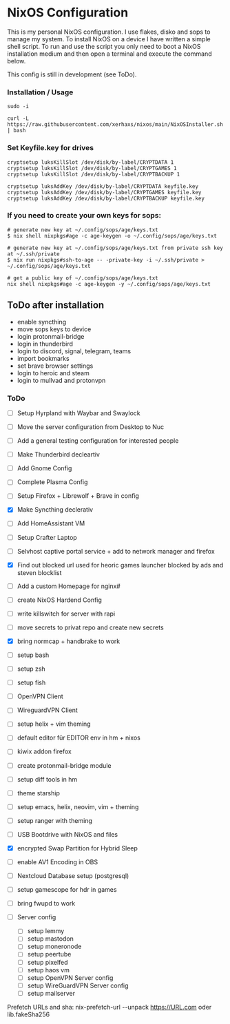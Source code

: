 # NixOS Configuration

This is my personal NixOS configuration.
I use flakes, disko and sops to manage my system. To install NixOS on a device I have written a simple shell script. To run and use the script you only need to boot a NixOS installation medium and then open a terminal and execute the command below.

This config is still in development (see ToDo).

### Installation / Usage

```
sudo -i
```

```
curl -L https://raw.githubusercontent.com/xerhaxs/nixos/main/NixOSInstaller.sh | bash
```

### Set Keyfile.key for drives

```
cryptsetup luksKillSlot /dev/disk/by-label/CRYPTDATA 1
cryptsetup luksKillSlot /dev/disk/by-label/CRYPTGAMES 1
cryptsetup luksKillSlot /dev/disk/by-label/CRYPTBACKUP 1

cryptsetup luksAddKey /dev/disk/by-label/CRYPTDATA keyfile.key
cryptsetup luksAddKey /dev/disk/by-label/CRYPTGAMES keyfile.key
cryptsetup luksAddKey /dev/disk/by-label/CRYPTBACKUP keyfile.key
```

### If you need to create your own keys for sops:

```
# generate new key at ~/.config/sops/age/keys.txt
$ nix shell nixpkgs#age -c age-keygen -o ~/.config/sops/age/keys.txt

# generate new key at ~/.config/sops/age/keys.txt from private ssh key at ~/.ssh/private
$ nix run nixpkgs#ssh-to-age -- -private-key -i ~/.ssh/private > ~/.config/sops/age/keys.txt

# get a public key of ~/.config/sops/age/keys.txt
nix shell nixpkgs#age -c age-keygen -y ~/.config/sops/age/keys.txt
```

## ToDo after installation

- enable syncthing
- move sops keys to device
- login protonmail-bridge
- login in thunderbird
- login to discord, signal, telegram, teams
- import bookmarks
- set brave browser settings
- login to heroic and steam
- login to mullvad and protonvpn

### ToDo

- [ ] Setup Hyrpland with Waybar and Swaylock
- [ ] Move the server configuration from Desktop to Nuc
- [ ] Add a general testing configuration for interested people
- [ ] Make Thunderbird decleartiv
- [ ] Add Gnome Config
- [ ] Complete Plasma Config
- [ ] Setup Firefox + Librewolf + Brave in config
- [X] Make Syncthing declerativ
- [ ] Add HomeAssistant VM
- [ ] Setup Crafter Laptop
- [ ] Selvhost captive portal service + add to network manager and firefox
- [X] Find out blocked url used for heoric games launcher blocked by ads and steven blocklist
- [ ] Add a custom Homepage for nginx#
- [ ] create NixOS Hardend Config
- [ ] write killswitch for server with rapi
- [ ] move secrets to privat repo and create new secrets
- [X] bring normcap + handbrake to work
- [ ] setup bash
- [ ] setup zsh
- [ ] setup fish
- [ ] OpenVPN Client
- [ ] WireguardVPN Client
- [ ] setup helix + vim theming
- [ ] default editor für EDITOR env in hm + nixos
- [ ] kiwix addon firefox
- [ ] create protonmail-bridge module
- [ ] setup diff tools in hm
- [ ] theme starship
- [ ] setup emacs, helix, neovim, vim + theming
- [ ] setup ranger with theming
- [ ] USB Bootdrive with NixOS and files
- [X] encrypted Swap Partition for Hybrid Sleep
- [ ] enable AV1 Encoding in OBS
- [ ] Nextcloud Database setup (postgresql)
- [ ] setup gamescope for hdr in games
- [ ] bring fwupd to work


- [ ] Server config
  - [ ] setup lemmy
  - [ ] setup mastodon
  - [ ] setup moneronode
  - [ ] setup peertube
  - [ ] setup pixelfed
  - [ ] setup haos vm
  - [ ] setup OpenVPN Server config
  - [ ] setup WireGuardVPN Server config
  - [ ] setup mailserver

Prefetch URLs and sha: nix-prefetch-url --unpack https://URL.com oder lib.fakeSha256
